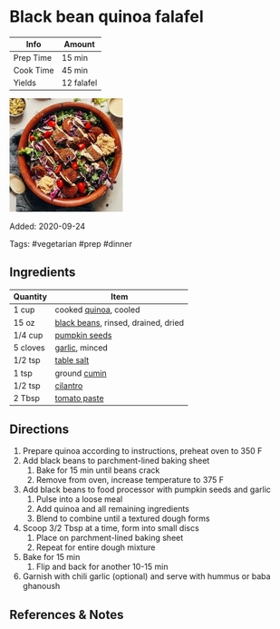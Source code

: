 # Black bean quinoa falafel

| Info      | Amount     |
| --------- | ---------- |
| Prep Time | 15 min     |
| Cook Time | 45 min     |
| Yields    | 12 falafel |

![black bean quinoa falafel](../_assets/black-bean-quinoa-falafel.jpg)

Added: 2020-09-24

Tags: #vegetarian #prep #dinner

## Ingredients

| Quantity | Item                                                                  |
| -------- | --------------------------------------------------------------------- |
| 1 cup    | cooked [quinoa](../_ingredients/quinoa.md), cooled                    |
| 15 oz    | [black beans](../_ingredients/black-beans.md), rinsed, drained, dried |
| 1/4 cup  | [pumpkin seeds](../_ingredients/pumpkin-seeds.md)                     |
| 5 cloves | [garlic](../_ingredients/garlic.md), minced                           |
| 1/2 tsp  | [table salt](../_ingredients/table-salt.md)                           |
| 1 tsp    | ground [cumin](../_ingredients/cumin.md)                              |
| 1/2 tsp  | [cilantro](../_ingredients/cilantro.md)                               |
| 2 Tbsp   | [tomato paste](../_ingredients/tomato-paste.md)                       |

## Directions

1. Prepare quinoa according to instructions, preheat oven to 350 F
2. Add black beans to parchment-lined baking sheet
    1. Bake for 15 min until beans crack
    2. Remove from oven, increase temperature to 375 F
3. Add black beans to food processor with pumpkin seeds and garlic
    1. Pulse into a loose meal
    2. Add quinoa and all remaining ingredients
    3. Blend to combine until a textured dough forms
4. Scoop 3/2 Tbsp at a time, form into small discs
    1. Place on parchment-lined baking sheet
    2. Repeat for entire dough mixture
5. Bake for 15 min
    1. Flip and back for another 10-15 min
6. Garnish with chili garlic (optional) and serve with hummus or baba ghanoush

## References & Notes

[^1]: [Original recipe](https://minimalistbaker.com/baked-quinoa-black-bean-falafel/)
